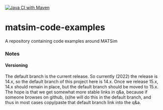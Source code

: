 [![Java CI with Maven](https://github.com/matsim-org/matsim-code-examples/actions/workflows/maven.yml/badge.svg?branch=14.x)](https://github.com/matsim-org/matsim-code-examples/actions/workflows/maven.yml)

# matsim-code-examples
A repository containing code examples around MATSim

### Notes

#### Versioning

The default branch is the current release.  So currently (2022) the release is 14.x, so the default branch of this project here is 14.x.  Once we release 15.x, 14.x should remain in place, but the default branch should be moved to 15.x.  The hope is that we get somewhat more stable links in q&a, because if someone browses on github, (s)he will do this in the default branch, and thus in most cases copy/paste that default branch link into the q&a.
